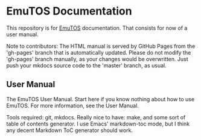 # EmuTOS Documentation #

This repository is for [EmuTOS](https://emutos.sourceforge.io/) documentation. That consists for now of a user manual.

Note to contributors: The HTML manual is served by GitHub Pages from the 'gh-pages' branch that is automatically updated. Please do not modify the 'gh-pages' branch manually, as your changes would be overwritten. Just push your mkdocs source code to the 'master' branch, as usual.

## User Manual ##

The EmuTOS User Manual. Start here if you know nothing about how to use EmuTOS. For more information, see the User Manual.

Tools required: git, mkdocs. Really nice to have: make, and some sort of table of contents generator. I use Emacs' markdown-toc mode, but I think any decent Markdown ToC generator should work.
